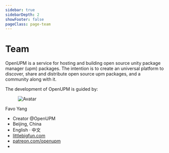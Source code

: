 ```yaml
---
sidebar: true
sidebarDepth: 2
showFooter: false
pageClass: page-team
---
```

# Team

OpenUPM is a service for hosting and building open source unity package manager (upm) packages. The intention is to create an universal platform to discover, share and distribute open source upm packages, and a community along with it.

The development of OpenUPM is guided by:

<div class="tile">
  <div class="tile-icon">
    <figure class="avatar avatar-xl"><img :src="$withBase('/images/artist-favo.jpg')" alt="Avatar"></figure>
  </div>
  <div class="tile-content">
    <p class="tile-title">Favo Yang</p>
    <ul>
      <li><i class="fa fa-code"></i> Creator @OpenUPM</li>
      <li><i class="fas fa-map"></i> Beijing, China</li>
      <li><i class="fas fa-globe"></i> English · 中文</li>
      <li><i class="fa fa-home"></i> <a href="https://littlebigfun.com" target="_blank">littlebigfun.com</a></li></li>
      <li><i class="fab fa-patreon"></i> <a href="https://patreon.com/openupm" target="_blank">patreon.com/openupm</a></li>
      <li>
        <a href="https://github.com/favoyang" target="_blank"><i class="fab fa-github"></i></a>
        <a href="https://twitter.com/favo" target="_blank"><i class="fab fa-twitter"></i></a>
      </li>
    </ul>
  </div>
</div>

<style lang="stylus">
page-team
  .tile-title
    font-weight bold
    font-size 0.9rem
  .tile-content
    ul
      list-style none
      margin 0.8rem 0
      li
        list-style none
        margin 0
        i
          display inline-block
          width 1.2rem
</style>